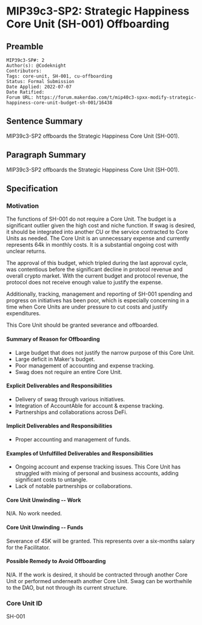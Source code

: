 # MIP39c3-SP2: Strategic Happiness Core Unit (SH-001) Offboarding

## Preamble

```
MIP39c3-SP#: 2
Author(s): @Codeknight
Contributors:
Tags: core-unit, SH-001, cu-offboarding
Status: Formal Submission
Date Applied: 2022-07-07
Date Ratified: 
Forum URL: https://forum.makerdao.com/t/mip40c3-spxx-modify-strategic-happiness-core-unit-budget-sh-001/16438
```

## Sentence Summary

MIP39c3-SP2 offboards the Strategic Happiness Core Unit (SH-001).

## Paragraph Summary

MIP39c3-SP2 offboards the Strategic Happiness Core Unit (SH-001).

## Specification

### Motivation
The functions of SH-001 do not require a Core Unit. The budget is a significant outlier given the high cost and niche function. If swag is desired, it should be integrated into another CU or the service contracted to Core Units as needed. The Core Unit is an unnecessary expense and currently represents 64k in monthly costs. It is a substantial ongoing cost with unclear returns.

The approval of this budget, which tripled during the last approval cycle, was contentious before the significant decline in protocol revenue and overall crypto market. With the current budget and protocol revenue, the protocol does not receive enough value to justify the expense.

Additionally, tracking, management and reporting of SH-001 spending and progress on initiatives has been poor, which is especially concerning in a time when Core Units are under pressure to cut costs and justify expenditures.

This Core Unit should be granted severance and offboarded.

#### Summary of Reason for Offboarding

- Large budget that does not justify the narrow purpose of this Core Unit.
- Large deficit in Maker's budget.
- Poor management of accounting and expense tracking.
- Swag does not require an entire Core Unit.

#### Explicit Deliverables and Responsibilities

- Delivery of swag through various initiatives.
- Integration of AccountAble for account & expense tracking.
- Partnerships and collaborations across DeFi.

#### Implicit Deliverables and Responsibilities

- Proper accounting and management of funds.

#### Examples of Unfulfilled Deliverables and Responsibilities

- Ongoing account and expense tracking issues. This Core Unit has struggled with mixing of personal and business accounts, adding significant costs to untangle.
- Lack of notable partnerships or collaborations.

#### Core Unit Unwinding -- Work 

N/A. No work needed.

#### Core Unit Unwinding -- Funds

Severance of 45K will be granted. This represents over a six-months salary for the Facilitator.

#### Possible Remedy to Avoid Offboarding

N/A. If the work is desired, it should be contracted through another Core Unit or performed underneath another Core Unit. Swag can be worthwhile to the DAO, but not through its current structure.

### Core Unit ID

SH-001